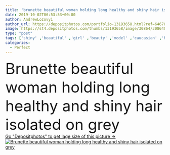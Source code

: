 ```yaml
---
title: 'brunette beautiful woman holding long healthy and shiny hair isolated on grey'
date: 2019-10-02T06:53:53+00:00
author: AndrewLozovyi
author_url: https://depositphotos.com/portfolio-13193658.html?ref=64678756
image: https://st4.depositphotos.com/thumbs/13193658/image/30864/308640360/api_thumb_450.jpg?forcejpeg=true
type: "post"
tags: ['shiny' ,'beautiful' ,'girl' ,'beauty' ,'model' ,'caucasian' ,'hair' ,'healthy' ,'natural' ,'wellbeing' ,'brunette' ,'european' ,'smooth' ,'woman' ,'purity' ,'hairstyle' ,'long' ,'perfect' ,'attractive' ,'wellness' ,'curls' ,'haircare' ,'copy space' ,'one person' ,'Studio Shot' ,'young adult' ,'Hair Care' ,'isolated on grey' ]
categories: 
  - Perfect
---
```

<div aling="center">
            <font size="60"> Brunette beautiful woman holding long healthy and shiny hair isolated on grey</font>   
</div>
<div>
    <a href='https://st4.depositphotos.com/thumbs/13193658/image/30864/308640360/api_thumb_450.jpg?forcejpeg=true?ref=64678756' target=_blank > Go "Depositphotos" to get lage size of this picture ->
        <img href='https://st4.depositphotos.com/thumbs/13193658/image/30864/308640360/api_thumb_450.jpg?forcejpeg=true?ref=64678756' src='https://st4.depositphotos.com/13193658/30864/i/950/depositphotos_308640360-stock-photo-brunette-beautiful-woman-holding-long.jpg?forcejpeg=true' alt='Brunette beautiful woman holding long healthy and shiny hair isolated on grey' >
    </a>
</div>
